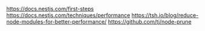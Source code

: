 https://docs.nestjs.com/first-steps
https://docs.nestjs.com/techniques/performance
https://tsh.io/blog/reduce-node-modules-for-better-performance/
https://github.com/tj/node-prune
